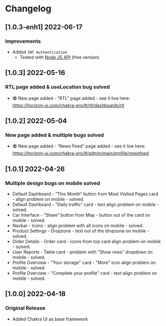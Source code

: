 # Changelog

## [1.0.3-enh1] 2022-06-17
### Improvements

- Added `JWT Authentication`
  - Tested with [Node JS API](https://github.com/app-generator/api-server-nodejs) (free version)

## [1.0.3] 2022-05-16

### RTL page added & useLocation bug solved

- 🟢 New page added - “RTL" page added - see it live here: https://horizon-ui.com/chakra-pro/#/rtl/dashboards/rtl

## [1.0.2] 2022-05-04

### New page added & multiple bugs solved

- 🟢 New page added - “News Feed" page added - see it live here: https://horizon-ui.com/chakra-pro/#/admin/main/profile/newsfeed

## [1.0.1] 2022-04-26

### Multiple design bugs on mobile solved

- Default Dashboard - “This Month” button from Most Visited Pages card - align problem on mobile - solved.
- Default Dashboard - "Daily traffic" card - text align problem on mobile - solved.
- Car Interface - “Share” button from Map - button out of the card on mobile - solved.
- Navbar - Icons - align problem with all icons on mobile - solved.
- Product Settings - Dropzone - text out of the dropzone on mobile - solved.
- Order Details - Order card - icons from top card align problem on mobile - solved.
- User Reports - Table card - problem with "Show rows" dropdown on mobile - solved.
- Profile Overview - "Your storage" card - "More" icon align problem on mobile - solved.
- Profile Overview - "Complete your profile" card - text align problem on mobile - solved.

## [1.0.0] 2022-04-18

### Original Release

- Added Chakra UI as base framework
